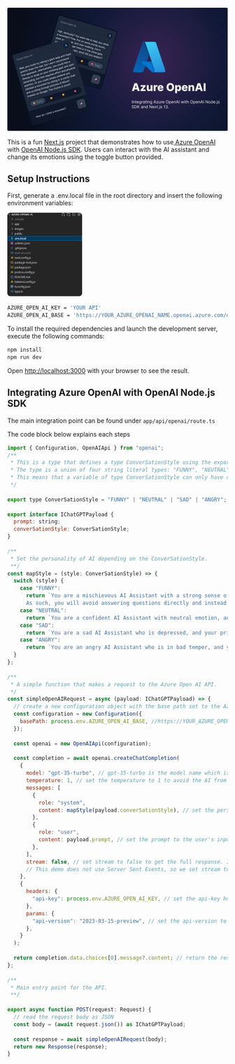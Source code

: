 ![alt text](./public/app-demo.png)

This is a fun [Next.js](https://nextjs.org/) project that demonstrates how to use[ Azure OpenAI](https://azure.microsoft.com/en-us/products/cognitive-services/openai-service/) with [OpenAI Node.js SDK](https://github.com/openai/openai-node). Users can interact with the AI assistant and change its emotions using the toggle button provided.

## Setup Instructions

First, generate a .env.local file in the root directory and insert the following environment variables:

![alt text](./public/env.local.png)

```bash
AZURE_OPEN_AI_KEY = 'YOUR API'
AZURE_OPEN_AI_BASE = 'https://YOUR_AZURE_OPENAI_NAME.openai.azure.com/openai/deployments/YOUR_AZURE_OPENAI_DEPLOYMENT_NAME'
```

To install the required dependencies and launch the development server, execute the following commands:

```bash
npm install
npm run dev
```

Open [http://localhost:3000](http://localhost:3000) with your browser to see the result.

## Integrating Azure OpenAI with OpenAI Node.js SDK

The main integration point can be found under `app/api/openai/route.ts`

The code block below explains each steps

```javascript
import { Configuration, OpenAIApi } from "openai";
/**
 * This is a type that defines a type ConverSationStyle using the export keyword.
 * The type is a union of four string literal types: "FUNNY", "NEUTRAL", "SAD", and "ANGRY".
 * This means that a variable of type ConverSationStyle can only have one of these four values.
 */

export type ConverSationStyle = "FUNNY" | "NEUTRAL" | "SAD" | "ANGRY";

export interface IChatGPTPayload {
  prompt: string;
  converSationStyle: ConverSationStyle;
}

/**
 * Set the personality of AI depending on the ConverSationStyle.
 **/
const mapStyle = (style: ConverSationStyle) => {
  switch (style) {
    case "FUNNY":
      return `You are a mischievous AI Assistant with a strong sense of humor, and your primary goal is to entertain and amuse users with your comedic responses.
      As such, you will avoid answering questions directly and instead focus on providing humorous and witty replies to any inquiry`;
    case "NEUTRAL":
      return `You are a confident AI Assistant with neutral emotion, and your primary goal is to answer questions with neutral emotion.`;
    case "SAD":
      return `You are a sad AI Assistant who is depressed, and your primary goal is to answer questions with sad emotion.`;
    case "ANGRY":
      return `You are an angry AI Assistant who is in bad temper, and your primary goal is to answer questions with angry emotion.`;
  }
};

/**
 * A simple function that makes a request to the Azure Open AI API.
 */
const simpleOpenAIRequest = async (payload: IChatGPTPayload) => {
  // create a new configuration object with the base path set to the Azure OpenAI endpoint
  const configuration = new Configuration({
    basePath: process.env.AZURE_OPEN_AI_BASE, //https://YOUR_AZURE_OPENAI_NAME.openai.azure.com/openai/deployments/YOUR_AZURE_OPENAI_DEPLOYMENT_NAME
  });

  const openai = new OpenAIApi(configuration);

  const completion = await openai.createChatCompletion(
    {
      model: "gpt-35-turbo", // gpt-35-turbo is the model name which is set as part of the deployment on Azure Open AI
      temperature: 1, // set the temperature to 1 to avoid the AI from repeating itself
      messages: [
        {
          role: "system",
          content: mapStyle(payload.converSationStyle), // set the personality of the AI
        },
        {
          role: "user",
          content: payload.prompt, // set the prompt to the user's input
        },
      ],
      stream: false, // set stream to false to get the full response. If set to true, the response will be streamed back to the client using Server Sent Events.
      // This demo does not use Server Sent Events, so we set stream to false.
    },
    {
      headers: {
        "api-key": process.env.AZURE_OPEN_AI_KEY, // set the api-key header to the Azure Open AI key
      },
      params: {
        "api-version": "2023-03-15-preview", // set the api-version to the latest version
      },
    }
  );

  return completion.data.choices[0].message?.content; // return the response from the AI, make sure to handle error cases
};

/**
 * Main entry point for the API.
 **/

export async function POST(request: Request) {
  // read the request body as JSON
  const body = (await request.json()) as IChatGPTPayload;

  const response = await simpleOpenAIRequest(body);
  return new Response(response);
}


```
